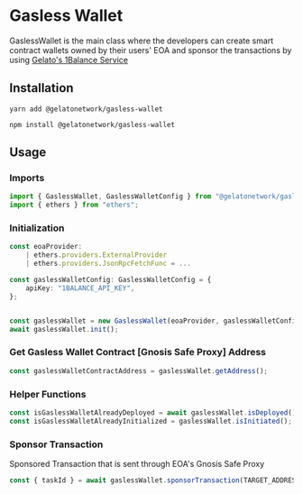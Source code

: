 # Gasless Wallet

GaslessWallet is the main class where the developers can create smart contract wallets owned by their users' EOA and sponsor the transactions by using [Gelato's 1Balance Service](https://docs.gelato.network/developer-services/relay/payment-and-fees/1balance)

## Installation

`yarn add @gelatonetwork/gasless-wallet`

`npm install @gelatonetwork/gasless-wallet`

## Usage

### Imports

```typescript
import { GaslessWallet, GaslessWalletConfig } from "@gelatonetwork/gasless-wallet"
import { ethers } from "ethers";
```

### Initialization

```typescript
const eoaProvider:
    | ethers.providers.ExternalProvider
    | ethers.providers.JsonRpcFetchFunc = ...

const gaslessWalletConfig: GaslessWalletConfig = {
    apiKey: "1BALANCE_API_KEY",
};


const gaslessWallet = new GaslessWallet(eoaProvider, gaslessWalletConfig);
await gaslessWallet.init();
```

### Get Gasless Wallet Contract [Gnosis Safe Proxy] Address

```typescript
const gaslessWalletContractAddress = gaslessWallet.getAddress();
```

### Helper Functions

```typescript
const isGaslessWalletAlreadyDeployed = await gaslessWallet.isDeployed();
const isGaslessWalletAlreadyInitialized = gaslessWallet.isInitiated();
```

### Sponsor Transaction

Sponsored Transaction that is sent through EOA's Gnosis Safe Proxy

```typescript
const { taskId } = await gaslessWallet.sponsorTransaction(TARGET_ADDRESS, TX_DATA);
```
